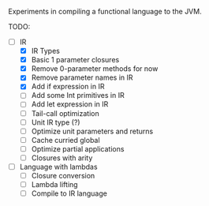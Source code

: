 Experiments in compiling a functional language to the JVM.

TODO:
- [ ] IR
  - [x] IR Types
  - [x] Basic 1 parameter closures
  - [x] Remove 0-parameter methods for now
  - [x] Remove parameter names in IR
  - [x] Add if expression in IR
  - [ ] Add some Int primitives in IR
  - [ ] Add let expression in IR
  - [ ] Tail-call optimization
  - [ ] Unit IR type (?)
  - [ ] Optimize unit parameters and returns
  - [ ] Cache curried global
  - [ ] Optimize partial applications
  - [ ] Closures with arity
- [ ] Language with lambdas
  - [ ] Closure conversion
  - [ ] Lambda lifting
  - [ ] Compile to IR language
